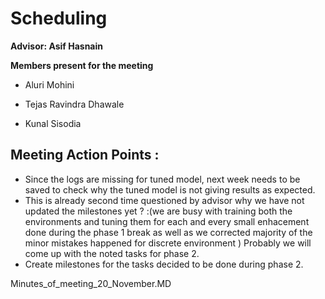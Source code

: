 # Scheduling

**Advisor: Asif Hasnain**

**Members present for the meeting**

* Aluri Mohini 

* Tejas Ravindra Dhawale

* Kunal Sisodia


## Meeting Action Points :
 
  * Since the logs are missing for tuned model, next week needs to be saved to check why the tuned model is not giving results as expected.
  * This is already second time questioned by advisor why we have not updated the milestones yet ?
       :(we are busy with training both the environments and tuning them for each and every small enhacement done during the phase 1 break
	      as well as we corrected majority of the minor mistakes happened for discrete environment )
		  Probably we will come up with the noted tasks for phase 2.
  * Create milestones for the tasks decided to be done during phase 2.
  

Minutes_of_meeting_20_November.MD